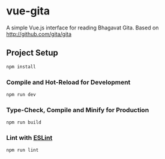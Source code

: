 # vue-gita

A simple Vue.js interface for reading Bhagavat Gita. Based on http://github.com/gita/gita

## Project Setup

```sh
npm install
```

### Compile and Hot-Reload for Development

```sh
npm run dev
```

### Type-Check, Compile and Minify for Production

```sh
npm run build
```

### Lint with [ESLint](https://eslint.org/)

```sh
npm run lint
```
